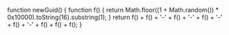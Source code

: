 function newGuid() {
    function f() {
        return Math.floor((1 + Math.random()) * 0x10000).toString(16).substring(1);
  	}
  	return f() + f() + '-' + f() + '-' + f() + '-' + f() + '-' + f() + f() + f();
}

